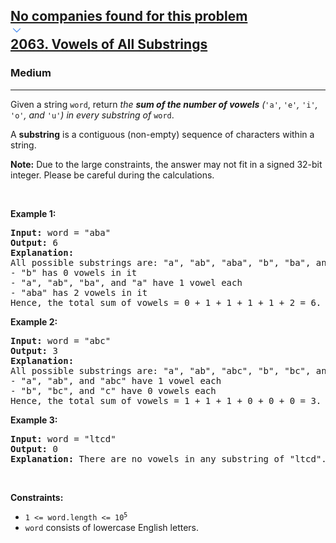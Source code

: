 <h2><a href="https://leetcode.com/problems/vowels-of-all-substrings/"><div id="big-omega-company-tags"><div id="big-omega-topbar"><div class="companyTagsContainer" style="overflow-x: scroll; flex-wrap: nowrap;"><div class="companyTagsContainer--tag">No companies found for this problem</div></div><div class="companyTagsContainer--chevron"><div><svg version="1.1" id="icon" xmlns="http://www.w3.org/2000/svg" xmlns:xlink="http://www.w3.org/1999/xlink" x="0px" y="0px" viewBox="0 0 32 32" fill="#4087F1" xml:space="preserve" style="width: 20px;"><polygon points="16,22 6,12 7.4,10.6 16,19.2 24.6,10.6 26,12 "></polygon><rect id="_x3C_Transparent_Rectangle_x3E_" class="st0" fill="none" width="32" height="32"></rect></svg></div></div></div></div>2063. Vowels of All Substrings</a></h2><h3>Medium</h3><hr><div><p>Given a string <code>word</code>, return <em>the <strong>sum of the number of vowels</strong> (</em><code>'a'</code>, <code>'e'</code><em>,</em> <code>'i'</code><em>,</em> <code>'o'</code><em>, and</em> <code>'u'</code><em>)</em> <em>in every substring of </em><code>word</code>.</p>

<p>A <strong>substring</strong> is a contiguous (non-empty) sequence of characters within a string.</p>

<p><strong>Note:</strong> Due to the large constraints, the answer may not fit in a signed 32-bit integer. Please be careful during the calculations.</p>

<p>&nbsp;</p>
<p><strong class="example">Example 1:</strong></p>

<pre><strong>Input:</strong> word = "aba"
<strong>Output:</strong> 6
<strong>Explanation:</strong> 
All possible substrings are: "a", "ab", "aba", "b", "ba", and "a".
- "b" has 0 vowels in it
- "a", "ab", "ba", and "a" have 1 vowel each
- "aba" has 2 vowels in it
Hence, the total sum of vowels = 0 + 1 + 1 + 1 + 1 + 2 = 6. 
</pre>

<p><strong class="example">Example 2:</strong></p>

<pre><strong>Input:</strong> word = "abc"
<strong>Output:</strong> 3
<strong>Explanation:</strong> 
All possible substrings are: "a", "ab", "abc", "b", "bc", and "c".
- "a", "ab", and "abc" have 1 vowel each
- "b", "bc", and "c" have 0 vowels each
Hence, the total sum of vowels = 1 + 1 + 1 + 0 + 0 + 0 = 3.
</pre>

<p><strong class="example">Example 3:</strong></p>

<pre><strong>Input:</strong> word = "ltcd"
<strong>Output:</strong> 0
<strong>Explanation:</strong> There are no vowels in any substring of "ltcd".
</pre>

<p>&nbsp;</p>
<p><strong>Constraints:</strong></p>

<ul>
	<li><code>1 &lt;= word.length &lt;= 10<sup>5</sup></code></li>
	<li><code>word</code> consists of lowercase English letters.</li>
</ul>
</div>